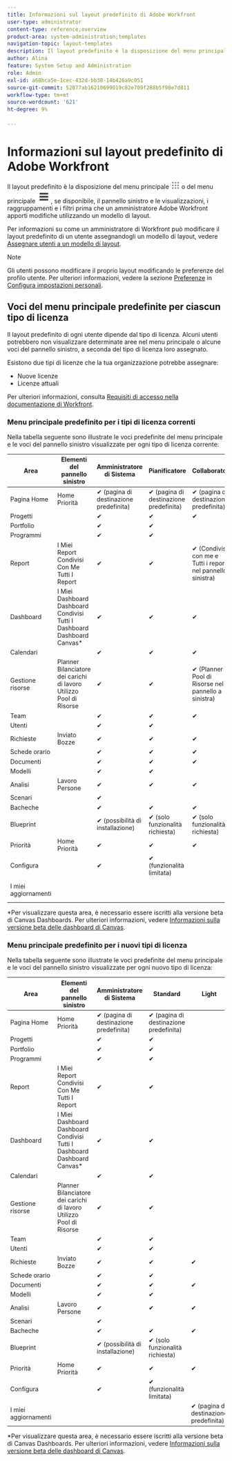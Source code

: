 ```yaml
---
title: Informazioni sul layout predefinito di Adobe Workfront
user-type: administrator
content-type: reference;overview
product-area: system-administration;templates
navigation-topic: layout-templates
description: Il layout predefinito è la disposizione del menu principale , del pannello sinistro e delle viste, dei raggruppamenti e dei filtri prima che un amministratore Adobe Workfront apporti modifiche utilizzando un modello di layout.
author: Alina
feature: System Setup and Administration
role: Admin
exl-id: a68bca5e-1cec-432d-bb38-14b426a9c051
source-git-commit: 52877ab16210699019c82e709f288b5f98e7d811
workflow-type: tm+mt
source-wordcount: '621'
ht-degree: 9%

---
```


# Informazioni sul layout predefinito di Adobe Workfront

Il layout predefinito è la disposizione del menu principale ![](assets/main-menu-icon.png) o del menu principale ![](assets/lines-main-menu.png), se disponibile, il pannello sinistro e le visualizzazioni, i raggruppamenti e i filtri prima che un amministratore Adobe Workfront apporti modifiche utilizzando un modello di layout.

Per informazioni su come un amministratore di Workfront può modificare il layout predefinito di un utente assegnandogli un modello di layout, vedere [Assegnare utenti a un modello di layout](../../../administration-and-setup/customize-workfront/use-layout-templates/assign-users-to-layout-template.md).

>[!NOTE]
>
>Gli utenti possono modificare il proprio layout modificando le preferenze del profilo utente. Per ulteriori informazioni, vedere la sezione [Preferenze](../../../workfront-basics/manage-your-account-and-profile/configuring-your-user-profile/configure-my-settings.md#preferences) in [Configura impostazioni personali](../../../workfront-basics/manage-your-account-and-profile/configuring-your-user-profile/configure-my-settings.md).

## Voci del menu principale predefinite per ciascun tipo di licenza

Il layout predefinito di ogni utente dipende dal tipo di licenza. Alcuni utenti potrebbero non visualizzare determinate aree nel menu principale o alcune voci del pannello sinistro, a seconda del tipo di licenza loro assegnato.

Esistono due tipi di licenze che la tua organizzazione potrebbe assegnare:

* Nuove licenze
* Licenze attuali

<!--rename the above if we change Current to Legacy-->

Per ulteriori informazioni, consulta [Requisiti di accesso nella documentazione di Workfront](/help/quicksilver/administration-and-setup/add-users/access-levels-and-object-permissions/access-level-requirements-in-documentation.md).

### Menu principale predefinito per i tipi di licenza correnti

Nella tabella seguente sono illustrate le voci predefinite del menu principale e le voci del pannello sinistro visualizzate per ogni tipo di licenza corrente:

<table class="tg"><thead>
  <tr>
    <th class="tg-0lax"><span style="font-weight:bold">Area</span></th>
    <th class="tg-0lax"><span style="font-weight:bold">Elementi del pannello sinistro</span></th>
    <th class="tg-0lax"><span style="font-weight:bold">Amministratore di Sistema</span></th>
    <th class="tg-0lax"><span style="font-weight:bold">Pianificatore</span></th>
    <th class="tg-0lax"><span style="font-weight:bold">Collaboratore</span></th>
    <th class="tg-1wig">Revisore</th>
    <th class="tg-1wig">Richiedente</th>
    <th class="tg-1wig">Utente esterno</th>
  </tr></thead>
<tbody>
  <tr>
    <td class="tg-0lax">Pagina Home</td>
    <td class="tg-0lax">Home<br>Priorità</td>
    <td class="tg-0lax">✔ (pagina di destinazione predefinita)</td>
    <td class="tg-0lax">✔ (pagina di destinazione predefinita)</td>
    <td class="tg-0lax">✔ (pagina di destinazione predefinita)</td>
    <td class="tg-0lax"></td>
    <td class="tg-0lax">✔</td>
    <td class="tg-0lax"></td>
  </tr>
  <tr>
    <td class="tg-0lax">Progetti</td>
    <td class="tg-0lax"></td>
    <td class="tg-0lax">✔ </td>
    <td class="tg-0lax">✔</td>
    <td class="tg-0lax">✔</td>
    <td class="tg-0lax"></td>
    <td class="tg-0lax">✔</td>
    <td class="tg-0lax"></td>
  </tr>
  <tr>
    <td class="tg-0lax">Portfolio</td>
    <td class="tg-0lax"></td>
    <td class="tg-0lax">✔</td>
    <td class="tg-0lax">✔</td>
    <td class="tg-0lax"></td>
    <td class="tg-0lax"></td>
    <td class="tg-0lax"></td>
    <td class="tg-0lax"></td>
  </tr>
  <tr>
    <td class="tg-0lax">Programmi</td>
    <td class="tg-0lax"></td>
    <td class="tg-0lax">✔</td>
    <td class="tg-0lax">✔</td>
    <td class="tg-0lax"></td>
    <td class="tg-0lax"></td>
    <td class="tg-0lax"></td>
    <td class="tg-0lax"></td>
  </tr>
  <tr>
    <td class="tg-0lax">Report</td>
    <td class="tg-0lax">I Miei Report<br>Condivisi Con Me<br>Tutti I Report</td>
    <td class="tg-0lax">✔</td>
    <td class="tg-0lax">✔</td>
    <td class="tg-0lax">✔ (Condiviso con me e Tutti i report nel pannello a sinistra)</td>
    <td class="tg-0lax"></td>
    <td class="tg-0lax">✔ (Condiviso con me e Tutti i report nel pannello a sinistra)</td>
    <td class="tg-0lax"></td>
  </tr>
  <tr>
    <td class="tg-0lax">Dashboard</td>
    <td class="tg-0lax">I Miei Dashboard<br>Dashboard Condivisi<br>Tutti I Dashboard<br>Dashboard Canvas*</td>
    <td class="tg-0lax">✔</td>
    <td class="tg-0lax">✔</td>
    <td class="tg-0lax">✔</td>
    <td class="tg-0lax"></td>
    <td class="tg-0lax">✔</td>
    <td class="tg-0lax"></td>
  </tr>
  <tr>
    <td class="tg-0lax">Calendari</td>
    <td class="tg-0lax"></td>
    <td class="tg-0lax">✔</td>
    <td class="tg-0lax">✔</td>
    <td class="tg-0lax">✔</td>
    <td class="tg-0lax"></td>
    <td class="tg-0lax">✔</td>
    <td class="tg-0lax"></td>
  </tr>
  <tr>
    <td class="tg-0lax">Gestione risorse</td>
    <td class="tg-0lax">Planner<br>Bilanciatore dei carichi di lavoro<br>Utilizzo<br>Pool di Risorse</td>
    <td class="tg-0lax">✔</td>
    <td class="tg-0lax">✔</td>
    <td class="tg-0lax">✔ (Planner e Pool di Risorse nel pannello a sinistra)</td>
    <td class="tg-0lax"></td>
    <td class="tg-0lax"></td>
    <td class="tg-0lax"></td>
  </tr>
  <tr>
    <td class="tg-0lax">Team</td>
    <td class="tg-0lax"></td>
    <td class="tg-0lax">✔</td>
    <td class="tg-0lax">✔</td>
    <td class="tg-0lax">✔</td>
    <td class="tg-0lax"></td>
    <td class="tg-0lax"></td>
    <td class="tg-0lax"></td>
  </tr>
  <tr>
    <td class="tg-0lax">Utenti</td>
    <td class="tg-0lax"></td>
    <td class="tg-0lax">✔</td>
    <td class="tg-0lax">✔</td>
    <td class="tg-0lax"></td>
    <td class="tg-0lax"></td>
    <td class="tg-0lax"></td>
    <td class="tg-0lax"></td>
  </tr>
  <tr>
    <td class="tg-0lax">Richieste</td>
    <td class="tg-0lax">Inviato<br>Bozze</td>
    <td class="tg-0lax">✔</td>
    <td class="tg-0lax">✔</td>
    <td class="tg-0lax">✔</td>
    <td class="tg-0lax">✔</td>
    <td class="tg-0lax">✔</td>
    <td class="tg-0lax"></td>
  </tr>
  <tr>
    <td class="tg-0lax">Schede orario</td>
    <td class="tg-0lax"></td>
    <td class="tg-0lax">✔</td>
    <td class="tg-0lax">✔</td>
    <td class="tg-0lax">✔</td>
    <td class="tg-0lax"></td>
    <td class="tg-0lax"></td>
    <td class="tg-0lax"></td>
  </tr>
  <tr>
    <td class="tg-0lax">Documenti</td>
    <td class="tg-0lax"></td>
    <td class="tg-0lax">✔</td>
    <td class="tg-0lax">✔</td>
    <td class="tg-0lax">✔</td>
    <td class="tg-0lax">✔</td>
    <td class="tg-0lax">✔</td>
    <td class="tg-0lax"></td>
  </tr>
  <tr>
    <td class="tg-0lax">Modelli</td>
    <td class="tg-0lax"></td>
    <td class="tg-0lax">✔</td>
    <td class="tg-0lax">✔</td>
    <td class="tg-0lax"></td>
    <td class="tg-0lax"></td>
    <td class="tg-0lax"></td>
    <td class="tg-0lax"></td>
  </tr>
  <tr>
    <td class="tg-0lax">Analisi</td>
    <td class="tg-0lax">Lavoro<br>Persone</td>
    <td class="tg-0lax">✔</td>
    <td class="tg-0lax">✔</td>
    <td class="tg-0lax">✔</td>
    <td class="tg-0lax">✔</td>
    <td class="tg-0lax"></td>
    <td class="tg-0lax"></td>
  </tr>
  <tr>
    <td class="tg-0lax">Scenari</td>
    <td class="tg-0lax"></td>
    <td class="tg-0lax">✔</td>
    <td class="tg-0lax"></td>
    <td class="tg-0lax"></td>
    <td class="tg-0lax"></td>
    <td class="tg-0lax"></td>
    <td class="tg-0lax"></td>
  </tr>
  <tr>
    <td class="tg-0lax">Bacheche</td>
    <td class="tg-0lax"></td>
    <td class="tg-0lax">✔</td>
    <td class="tg-0lax">✔</td>
    <td class="tg-0lax">✔</td>
    <td class="tg-0lax">✔</td>
    <td class="tg-0lax">✔</td>
    <td class="tg-0lax"></td>
  </tr>
  <tr>
    <td class="tg-0lax">Blueprint</td>
    <td class="tg-0lax"></td>
    <td class="tg-0lax">✔ (possibilità di installazione)</td>
    <td class="tg-0lax">✔ (solo funzionalità richiesta)</td>
    <td class="tg-0lax">✔ (solo funzionalità richiesta)</td>
    <td class="tg-0lax"></td>
    <td class="tg-0lax"></td>
    <td class="tg-0lax"></td>
  </tr>
  <tr>
    <td class="tg-0lax">Priorità</td>
    <td class="tg-0lax">Home<br>Priorità</td>
    <td class="tg-0lax">✔</td>
    <td class="tg-0lax">✔</td>
    <td class="tg-0lax">✔</td>
    <td class="tg-0lax">✔</td>
    <td class="tg-0lax">✔</td>
    <td class="tg-0lax">✔<br></td>
  </tr>
  <tr>
    <td class="tg-0lax">Configura</td>
    <td class="tg-0lax"></td>
    <td class="tg-0lax">✔</td>
    <td class="tg-0lax">✔ (funzionalità limitata)</td>
    <td class="tg-0lax"></td>
    <td class="tg-0lax"></td>
    <td class="tg-0lax"></td>
    <td class="tg-0lax"></td>
  </tr>
  <tr>
    <td class="tg-0lax">I miei aggiornamenti</td>
    <td class="tg-0lax"></td>
    <td class="tg-0lax"></td>
    <td class="tg-0lax"></td>
    <td class="tg-0lax"></td>
    <td class="tg-0lax">✔ (pagina di destinazione predefinita)</td>
    <td class="tg-0lax">✔</td>
    <td class="tg-0lax"></td>
  </tr>

</tbody></table>

*Per visualizzare questa area, è necessario essere iscritti alla versione beta di Canvas Dashboards. Per ulteriori informazioni, vedere [Informazioni sulla versione beta delle dashboard di Canvas](/help/quicksilver/product-announcements/betas/canvas-dashboards-beta/canvas-dashboards-beta-information.md).

### Menu principale predefinito per i nuovi tipi di licenza

Nella tabella seguente sono illustrate le voci predefinite del menu principale e le voci del pannello sinistro visualizzate per ogni nuovo tipo di licenza:

<table class="tg"><thead>
  <tr>
    <th class="tg-fymr">Area</th>
    <th class="tg-fymr">Elementi del pannello sinistro</th>
    <th class="tg-fymr">Amministratore di Sistema</th>
    <th class="tg-fymr">Standard</th>
    <th class="tg-fymr">Light</th>
    <th class="tg-fymr">Collaboratore</th>
    <th class="tg-fymr">Utente esterno</th>
  </tr></thead>
<tbody>
  <tr>
    <td class="tg-0pky">Pagina Home</td>
    <td class="tg-0pky">Home<br>Priorità</td>
    <td class="tg-0pky">✔ (pagina di destinazione predefinita)</td>
    <td class="tg-0pky">✔ (pagina di destinazione predefinita)</td>
    <td class="tg-0pky"></td>
    <td class="tg-0pky">✔ (pagina di destinazione predefinita)</td>
    <td class="tg-0pky"></td>
  </tr>
  <tr>
    <td class="tg-0pky">Progetti</td>
    <td class="tg-0pky"></td>
    <td class="tg-0pky">✔ </td>
    <td class="tg-0pky">✔</td>
    <td class="tg-0pky"></td>
    <td class="tg-0pky">✔</td>
    <td class="tg-0pky"></td>
  </tr>
  <tr>
    <td class="tg-0pky">Portfolio</td>
    <td class="tg-0pky"></td>
    <td class="tg-0pky">✔</td>
    <td class="tg-0pky">✔</td>
    <td class="tg-0pky"></td>
    <td class="tg-0pky"></td>
    <td class="tg-0pky"></td>
  </tr>
  <tr>
    <td class="tg-0pky">Programmi</td>
    <td class="tg-0pky"></td>
    <td class="tg-0pky">✔</td>
    <td class="tg-0pky">✔</td>
    <td class="tg-0pky"></td>
    <td class="tg-0pky"></td>
    <td class="tg-0pky"></td>
  </tr>
  <tr>
    <td class="tg-0pky">Report</td>
    <td class="tg-0pky">I Miei Report<br>Condivisi Con Me<br>Tutti I Report</td>
    <td class="tg-0pky">✔</td>
    <td class="tg-0pky">✔</td>
    <td class="tg-0pky"></td>
    <td class="tg-0pky">✔ (Condiviso con me e tutti i report nel pannello a sinistra)</td>
    <td class="tg-0pky"></td>
  </tr>
  <tr>
    <td class="tg-0pky">Dashboard</td>
    <td class="tg-0pky">I Miei Dashboard<br>Dashboard Condivisi<br>Tutti I Dashboard<br>Dashboard Canvas*</td>
    <td class="tg-0pky">✔</td>
    <td class="tg-0pky">✔</td>
    <td class="tg-0pky"></td>
    <td class="tg-0pky">✔</td>
    <td class="tg-0pky"></td>
  </tr>
  <tr>
    <td class="tg-0pky">Calendari</td>
    <td class="tg-0pky"></td>
    <td class="tg-0pky">✔</td>
    <td class="tg-0pky">✔</td>
    <td class="tg-0pky"></td>
    <td class="tg-0pky">✔</td>
    <td class="tg-0pky"></td>
  </tr>
  <tr>
    <td class="tg-0pky">Gestione risorse</td>
    <td class="tg-0pky">Planner<br>Bilanciatore dei carichi di lavoro<br>Utilizzo<br>Pool di Risorse</td>
    <td class="tg-0pky">✔</td>
    <td class="tg-0pky">✔</td>
    <td class="tg-0pky"></td>
    <td class="tg-0pky"></td>
    <td class="tg-0pky"></td>
  </tr>
  <tr>
    <td class="tg-0pky">Team</td>
    <td class="tg-0pky"></td>
    <td class="tg-0pky">✔</td>
    <td class="tg-0pky">✔</td>
    <td class="tg-0pky"></td>
    <td class="tg-0pky"></td>
    <td class="tg-0pky"></td>
  </tr>
  <tr>
    <td class="tg-0pky">Utenti</td>
    <td class="tg-0pky"></td>
    <td class="tg-0pky">✔</td>
    <td class="tg-0pky">✔</td>
    <td class="tg-0pky"></td>
    <td class="tg-0pky"></td>
    <td class="tg-0pky"></td>
  </tr>
  <tr>
    <td class="tg-0pky">Richieste</td>
    <td class="tg-0pky">Inviato<br>Bozze</td>
    <td class="tg-0pky">✔</td>
    <td class="tg-0pky">✔</td>
    <td class="tg-0pky">✔</td>
    <td class="tg-0pky">✔</td>
    <td class="tg-0pky"></td>
  </tr>
  <tr>
    <td class="tg-0pky">Schede orario</td>
    <td class="tg-0pky"></td>
    <td class="tg-0pky">✔</td>
    <td class="tg-0pky">✔</td>
    <td class="tg-0pky"></td>
    <td class="tg-0pky"></td>
    <td class="tg-0pky"></td>
  </tr>
  <tr>
    <td class="tg-0pky">Documenti</td>
    <td class="tg-0pky"></td>
    <td class="tg-0pky">✔</td>
    <td class="tg-0pky">✔</td>
    <td class="tg-0pky">✔</td>
    <td class="tg-0pky">✔</td>
    <td class="tg-0pky"></td>
  </tr>
  <tr>
    <td class="tg-0pky">Modelli</td>
    <td class="tg-0pky"></td>
    <td class="tg-0pky">✔</td>
    <td class="tg-0pky">✔</td>
    <td class="tg-0pky"></td>
    <td class="tg-0pky"></td>
    <td class="tg-0pky"></td>
  </tr>
  <tr>
    <td class="tg-0pky">Analisi</td>
    <td class="tg-0pky">Lavoro<br>Persone</td>
    <td class="tg-0pky">✔</td>
    <td class="tg-0pky">✔</td>
    <td class="tg-0pky">✔</td>
    <td class="tg-0pky"></td>
    <td class="tg-0pky"></td>
  </tr>
  <tr>
    <td class="tg-0pky">Scenari</td>
    <td class="tg-0pky"></td>
    <td class="tg-0pky">✔</td>
    <td class="tg-0pky"></td>
    <td class="tg-0pky"></td>
    <td class="tg-0pky"></td>
    <td class="tg-0pky"></td>
  </tr>
  <tr>
    <td class="tg-0pky">Bacheche</td>
    <td class="tg-0pky"></td>
    <td class="tg-0pky">✔</td>
    <td class="tg-0pky">✔</td>
    <td class="tg-0pky">✔</td>
    <td class="tg-0pky">✔</td>
    <td class="tg-0pky"></td>
  </tr>
  <tr>
    <td class="tg-0pky">Blueprint</td>
    <td class="tg-0pky"></td>
    <td class="tg-0pky">✔ (possibilità di installazione)</td>
    <td class="tg-0pky">✔ (solo funzionalità richiesta)</td>
    <td class="tg-0pky"></td>
    <td class="tg-0pky"></td>
    <td class="tg-0pky"></td>
  </tr>
  <tr>
    <td class="tg-0pky">Priorità</td>
    <td class="tg-0pky">Home<br>Priorità</td>
    <td class="tg-0pky">✔</td>
    <td class="tg-0pky">✔</td>
    <td class="tg-0pky">✔</td>
    <td class="tg-0pky">✔</td>
    <td class="tg-0pky">✔<br></td>
  </tr>
  <tr>
    <td class="tg-0pky">Configura</td>
    <td class="tg-0pky"></td>
    <td class="tg-0pky">✔</td>
    <td class="tg-0pky">✔ (funzionalità limitata)</td>
    <td class="tg-0pky"></td>
    <td class="tg-0pky"></td>
    <td class="tg-0pky"></td>
  </tr>
  <tr>
    <td class="tg-0pky">I miei aggiornamenti</td>
    <td class="tg-0pky"></td>
    <td class="tg-0pky"></td>
    <td class="tg-0pky"></td>
    <td class="tg-0pky">✔ (pagina di destinazione predefinita)</td>
    <td class="tg-0pky">✔</td>
    <td class="tg-0pky"></td>
  </tr>
</tbody></table>

*Per visualizzare questa area, è necessario essere iscritti alla versione beta di Canvas Dashboards. Per ulteriori informazioni, vedere [Informazioni sulla versione beta delle dashboard di Canvas](/help/quicksilver/product-announcements/betas/canvas-dashboards-beta/canvas-dashboards-beta-information.md).

<!--

<table style="table-layout:auto"> 
 <col> 
 <col> 
 <col> 
 <col> 
 <col> 
 <col> 
 <col> 
 <col> 
 <thead> 
  <tr> 
   <th>Area</th> 
   <th> Left panel items </th> 
   <th> System Administrator</th> 
   <th> Planner </th> 
   <th>Worker</th> 
   <th>Reviewer</th> 
   <th>Requestor</th> 
   <th>External User</th> 
  </tr> 
 </thead> 
 <tbody> 
  <tr> 
   <td rowspan="2"><strong>Projects</strong> </td> 
   <td><strong>Projects</strong> </td> 
   <td>✔ <br>(Default landing area)</td> 
   <td><span style="font-weight: 400;"> ✔</span> <br>(Default landing area)</td> 
   <td>&nbsp;</td> 
   <td>&nbsp;</td> 
   <td>&nbsp;</td> 
   <td>&nbsp;</td> 
  </tr> 
  <tr> 
   <td><strong>Portfolios</strong> </td> 
   <td>✔ </td> 
   <td>✔ </td> 
   <td>&nbsp;</td> 
   <td>&nbsp;</td> 
   <td>&nbsp;</td> 
   <td>&nbsp;</td> 
  </tr> 
  <tr> 
   <td rowspan="3"><strong>Reporting</strong> </td> 
   <td><strong>Reports</strong> </td> 
   <td>✔ </td> 
   <td>✔ </td> 
   <td>✔ </td> 
   <td>&nbsp;</td> 
   <td>&nbsp;</td> 
   <td>&nbsp;</td> 
  </tr> 
  <tr> 
   <td> <p><strong>Dashboards</strong> </p> </td> 
   <td>✔ </td> 
   <td>✔ </td> 
   <td>✔ </td> 
   <td>&nbsp;</td> 
   <td>&nbsp;</td> 
   <td>&nbsp;</td> 
  </tr> 
  <tr> 
   <td><strong>Calendars</strong> </td> 
   <td>✔ </td> 
   <td> ✔</td> 
   <td>✔ </td> 
   <td>&nbsp;</td> 
   <td>&nbsp;</td> 
   <td>&nbsp;</td> 
  </tr> 
  <tr> 
   <td rowspan="5"><strong>People</strong> (renamed to <strong>Teams</strong> for users with a Work license)</td> 
   <td><strong>Teams</strong> </td> 
   <td>✔ </td> 
   <td>✔ </td> 
   <td>✔</td> 
   <td>&nbsp;</td> 
   <td>&nbsp;</td> 
   <td>&nbsp;</td> 
  </tr> 
  <tr> 
   <td><strong>People</strong> </td> 
   <td>✔ </td> 
   <td>✔ </td> 
   <td>&nbsp;</td> 
   <td>&nbsp;</td> 
   <td>&nbsp;</td> 
   <td>&nbsp;</td> 
  </tr> 
  <tr> 
   <td><strong>Planning</strong> </td> 
   <td>✔ </td> 
   <td>✔ </td> 
   <td>&nbsp;</td> 
   <td>&nbsp;</td> 
   <td>&nbsp;</td> 
   <td>&nbsp;</td> 
  </tr> 
  <tr> 
   <td><strong>Scheduling</strong> </td> 
   <td>✔ </td> 
   <td>✔ </td> 
   <td>&nbsp;</td> 
   <td>&nbsp;</td> 
   <td>&nbsp;</td> 
   <td>&nbsp;</td> 
  </tr> 
  <tr> 
   <td rowspan="3"><strong>Requests</strong> </td> 
   <td>New Request </td> 
   <td>✔ </td> 
   <td>✔ </td> 
   <td>✔ </td> 
   <td>✔ </td> 
   <td>✔ </td> 
   <td>✔ </td> 
  </tr> 
  <tr> 
   <td><strong>Requests I've Submitted</strong> </td> 
   <td>✔ </td> 
   <td>✔ </td> 
   <td>✔ </td> 
   <td>✔ </td> 
   <td>✔ <br>(Default landing area)</td> 
   <td>✔ <br>(Default landing area)</td> 
  </tr> 
  <tr> 
   <td><strong>All Requests</strong> </td> 
   <td>✔ </td> 
   <td>✔ </td> 
   <td>✔ </td> 
   <td>✔ </td> 
   <td>✔ </td> 
   <td>✔ </td> 
  </tr> 
  <tr> 
   <td rowspan="3"><strong>Timesheet</strong> </td> 
   <td><strong>My Timesheets</strong> </td> 
   <td>✔ </td> 
   <td> ✔</td> 
   <td>✔ </td> 
   <td>&nbsp;</td> 
   <td>&nbsp;</td> 
   <td>&nbsp;</td> 
  </tr> 
  <tr> 
   <td><strong>Timesheets I Approve</strong> </td> 
   <td>✔</td> 
   <td>✔ </td> 
   <td>&nbsp;</td> 
   <td>&nbsp;</td> 
   <td>&nbsp;</td> 
   <td>&nbsp;</td> 
  </tr> 
  <tr> 
   <td><strong>All Timesheets</strong> </td> 
   <td>✔</td> 
   <td>✔ </td> 
   <td>&nbsp;</td> 
   <td>&nbsp;</td> 
   <td>&nbsp;</td> 
   <td>&nbsp;</td> 
  </tr> 
  <tr> 
   <td><strong>Documents</strong> </td> 
   <td>&nbsp;</td> 
   <td>✔ </td> 
   <td>✔ </td> 
   <td>✔ </td> 
   <td>✔ </td> 
   <td>&nbsp;</td> 
   <td>&nbsp;</td> 
  </tr> 
  <tr> 
   <td><strong>Setup</strong> </td> 
   <td>&nbsp;</td> 
   <td>✔ </td> 
   <td>Limited Functionality</td> 
   <td>&nbsp;</td> 
   <td>&nbsp;</td> 
   <td>&nbsp;</td> 
   <td>&nbsp;</td> 
  </tr> 
 </tbody> 
</table>
-->